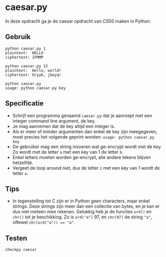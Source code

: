 # caesar.py

In deze opdracht ga je de caesar opdracht van CS50 maken in Python.

## Gebruik

	python caesar.py 1
	plaintext:  HELLO
	ciphertext: IFMMP

	python caesar.py 13
	plaintext:  Hello, world!
	ciphertext: Uryyb, jbeyq!

	python caesar.py
	usage: python caesar.py key

## Specificatie

* Schrijf een programma genaamd `caesar.py` dat je aanroept met een integer command line argument, de key.
* Je mag aannemen dat de key altijd een integer is.
* Als er meer of minder argumenten dan enkel de key zijn meegegeven, moet precies het volgende geprint worden: `usage: python caesar.py key`
* De gebruiker mag een string invoeren wat ge-encrypt wordt met de key. Zo wordt met de letter `a` met een key van 1 de letter `b`.
* Enkel letters moeten worden ge-encrypt, alle andere tekens blijven hetzelfde.
* Vergeet de loop around niet, dus de letter `z` met een key van 1 wordt de letter `a`.

## Tips

* In tegenstelling tot C zijn er in Python geen characters, maar enkel strings. Deze strings zijn meer dan een collectie van bytes, en je kan er dus niet meteen mee rekenen. Gelukkig heb je de functies `ord()` en `chr()` tot je beschikking. Zo is `ord("a")` 97, en `chr(97)` de string `"a"`, oftewel `chr(ord("a")) == "a"`.

## Testen

	checkpy caesar
